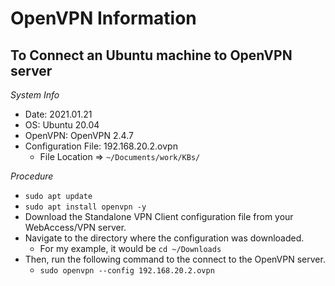 # OpenVPN Information

## To Connect an Ubuntu machine to OpenVPN server

_System Info_

- Date: 2021.01.21
- OS: Ubuntu 20.04
- OpenVPN: OpenVPN 2.4.7
- Configuration File: 192.168.20.2.ovpn
  - File Location => `~/Documents/work/KBs/`

_Procedure_

- `sudo apt update`
- `sudo apt install openvpn -y`
- Download the Standalone VPN Client configuration file from your WebAccess/VPN server.
- Navigate to the directory where the configuration was downloaded.
  - For my example, it would be `cd ~/Downloads`
- Then, run the following command to the connect to the OpenVPN server.
  - `sudo openvpn --config 192.168.20.2.ovpn`